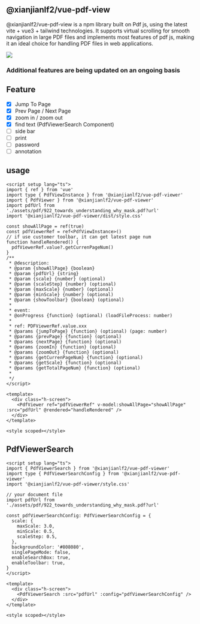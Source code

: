 ## @xianjianlf2/vue-pdf-view

@xianjianlf2/vue-pdf-view is a npm library built on Pdf js, using the latest vite + vue3 + tailwind technologies. It supports virtual scrolling for smooth navigation in large PDF files and implements most features of pdf js, making it an ideal choice for handling PDF files in web applications.

![](https://img.shields.io/badge/version-0.1.2-blue)

### Additional features are being updated on an ongoing basis

## Feature

- [x] Jump To Page
- [x] Prev Page / Next Page
- [x] zoom in  / zoom out
- [x] find text (PdfViewerSearch Component)
- [ ] side bar
- [ ] print
- [ ] password
- [ ] annotation

## usage


```vue
<script setup lang="ts">
import { ref } from 'vue'
import type { PdfViewInstance } from '@xianjianlf2/vue-pdf-viewer'
import { PdfViewer } from '@xianjianlf2/vue-pdf-viewer'
import pdfUrl from './assets/pdf/922_towards_understanding_why_mask.pdf?url'
import '@xianjianlf2/vue-pdf-viewer/dist/style.css'

const showAllPage = ref(true)
const pdfViewerRef = ref<PdfViewInstance>()
// if use customer toolbar, it can get latest page num
function handleRendered() {
  pdfViewerRef.value?.getCurrenPageNum()
}
/**
 * @description:
 * @param {showAllPage} {boolean}
 * @param {pdfUrl} {string}
 * @param {scale} {number} (optional)
 * @param {scaleStep} {number} (optional)
 * @param {maxScale} {number} (optional)
 * @param {minScale} {number} (optional)
 * @param {showToolbar} {boolean} (optional)
 *
 * event:
 * @onProgress {function} (optional) (loadFileProcess: number)
 *
 * ref: PDFViewerRef.value.xxx
 * @params {jumpToPage} {function} (optional) (page: number)
 * @params {prevPage} {function} (optional)
 * @params {nextPage} {function} (optional)
 * @params {zoomIn} {function} (optional)
 * @params {zoomOut} {function} (optional)
 * @params {getCurrenPageNum} {function} (optional)
 * @params {getScale} {function} (optional)
 * @params {getTotalPageNum} {function} (optional)
 *
 */
</script>

<template>
  <div class="h-screen">
    <PdfViewer ref="pdfViewerRef" v-model:showAllPage="showAllPage" :src="pdfUrl" @rendered="handleRendered" />
  </div>
</template>

<style scoped></style>
```

## PdfViewerSearch

```vue
<script setup lang="ts">
import { PdfViewerSearch } from '@xianjianlf2/vue-pdf-viewer'
import type { PdfViewerSearchConfig } from '@xianjianlf2/vue-pdf-viewer'
import '@xianjianlf2/vue-pdf-viewer/style.css'

// your document file
import pdfUrl from './assets/pdf/922_towards_understanding_why_mask.pdf?url'

const pdfViewerSearchConfig: PdfViewerSearchConfig = {
  scale: {
    maxScale: 3.0,
    minScale: 0.5,
    scaleStep: 0.5,
  },
  backgroundColor: '#808080',
  singlePageMode: false,
  enableSearchBox: true,
  enableToolbar: true,
}
</script>

<template>
  <div class="h-screen">
    <PdfViewerSearch :src="pdfUrl" :config="pdfViewerSearchConfig" />
  </div>
</template>

<style scoped></style>
```

